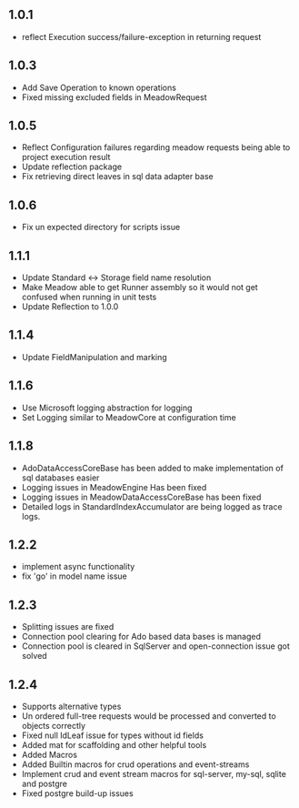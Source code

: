 

1.0.1
-------

   * reflect Execution success/failure-exception in returning request
   
   
1.0.3
-------

   * Add Save Operation to known operations
   * Fixed missing excluded fields in MeadowRequest
     
1.0.5
------
   * Reflect Configuration failures regarding meadow requests being able to project execution result
   * Update reflection package
   * Fix retrieving direct leaves in sql data adapter base
   
   
1.0.6
-----
  * Fix un expected directory for scripts issue  
  
 1.1.1
 -------
  * Update Standard <-> Storage field name resolution
  * Make Meadow able to get Runner assembly so it would not get confused when running in unit tests
  * Update Reflection to 1.0.0
 
 1.1.4
 -------
  * Update FieldManipulation and marking
  
1.1.6
-----
 * Use Microsoft logging abstraction for logging
 * Set Logging similar to MeadowCore at configuration time
 
 1.1.8
 -----
 * AdoDataAccessCoreBase has been added to make implementation of sql databases easier
 * Logging issues in MeadowEngine Has been fixed
 * Logging issues in MeadowDataAccessCoreBase has been fixed
 * Detailed logs in StandardIndexAccumulator are being logged as trace logs.
   

1.2.2
-----
 * implement async functionality
 * fix 'go' in model name issue

1.2.3
-----
 * Splitting issues are fixed
 * Connection pool clearing for Ado based data bases is managed
 * Connection pool is cleared in SqlServer and open-connection issue got solved


1.2.4
-----
 * Supports alternative types
 * Un ordered full-tree requests would be processed and converted to objects correctly
 * Fixed null IdLeaf issue for types without id fields 
 * Added mat for scaffolding and other helpful tools
 * Added Macros
 * Added Builtin macros for crud operations and event-streams
 * Implement crud and event stream macros for sql-server, my-sql, sqlite and postgre
 * Fixed postgre build-up issues 
 